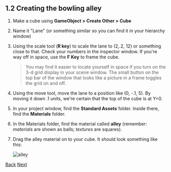 ## 1.2 Creating the bowling alley

1. Make a cube using **GameObject > Create Other > Cube**
2. Name it "Lane" (or something similar so you can find it in your hierarchy window) 
3. Using the scale tool (**R key**) to scale the lane to (2,.2, 12) or something close to that. Check your numbers in the inspector window.  If you're way off in space, use the **F Key** to frame the cube.
   > You may find it easier to locate yourself in space if you turn on the 3-d grid display in your scene window.  The small button on the top bar of the window that looks like a picture in a frame toggles the grid on and off.
4. Using the move tool, move the lane to a position like (0, -.1, 5). By moving it down .1 units, we're certain that the top of the cube is at Y=0. 
5. In your project window, find the **Standard Assets** folder. Inside there, find the **Materials** folder. 
6. In the Materials folder, find the material called **alley** (remember: _materials_ are shown as balls; _textures_ are squares).
7. Drag the alley material on to your cube. It should look something like this:

   ![alley](https://dl.dropboxusercontent.com/u/2977490/Unity%40makerhaus/gfx/Screenshot%202013-10-12%2017.21.54.png)

[Back](ex1-1.md)
[Next](ex1-3.md)